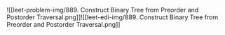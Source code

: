 ![[leet-problem-img/889. Construct Binary Tree from Preorder and Postorder Traversal.png]]![[leet-edi-img/889. Construct Binary Tree from Preorder and Postorder Traversal.png]]